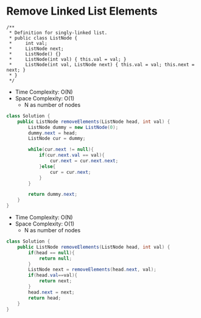 # Remove Linked List Elements

```
/**
 * Definition for singly-linked list.
 * public class ListNode {
 *     int val;
 *     ListNode next;
 *     ListNode() {}
 *     ListNode(int val) { this.val = val; }
 *     ListNode(int val, ListNode next) { this.val = val; this.next = next; }
 * }
 */
```

- Time Complexity: O(N)
- Space Complexity: O(1)
  - N as number of nodes

```java
class Solution {
    public ListNode removeElements(ListNode head, int val) {
        ListNode dummy = new ListNode(0);
        dummy.next = head;
        ListNode cur = dummy;

        while(cur.next != null){
            if(cur.next.val == val){
                cur.next = cur.next.next;
            }else{
                cur = cur.next;
            }
        }

        return dummy.next;
    }
}
```

- Time Complexity: O(N)
- Space Complexity: O(1)
  - N as number of nodes

```java
class Solution {
    public ListNode removeElements(ListNode head, int val) {
        if(head == null){
            return null;
        }
        ListNode next = removeElements(head.next, val);
        if(head.val==val){
            return next;
        }
        head.next = next;
        return head;
    }
}
```
